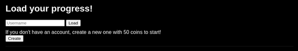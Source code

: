 <html>
	<head>
		<title>JavaScript Game</title>
		<style>
			@import url("https://fonts.googleapis.com/css?family=Chakra+Petch");
			html,
			body {
				height: 100%;
				min-height: 100%;
				margin: 0;
				background: black;
				font-family: "Chakra Petch", sans-serif;
				color: #ffffff;
				padding: 15px;
				overflow-x: hidden;
				max-width: 100%;
				box-sizing: border-box;
			}
			.bet {
				position: absolute;
				max-width: 25px;
				padding: 3px;
				left: 0;
				right: 0;
				margin-left: auto;
				margin-right: auto;
				background-color: yellow;
				overflow: hidden;
				border-radius: 50%;
				color: black;
			}
			.output {
				display: grid;
				height: 80vh;
				padding: 0;
                width: 100%;
			}
			.box {
				position: relative;
				text-align: center;
				border: 1px solid #ddd;
			}
			h1 {
				text-align: left;
			}
			p {
				text-align: left;
				font-size: 1rem;
				margin-top: 10px;
				margin-bottom: 0px;
			}
            .gamearea {
                display: flex;
                flex-direction: column;
                gap: 10px;
            }
            .gamearea >button {
                width: 100px;
            }
		</style>
	</head>
	<body>
	<!--reg html for UI-->
        <div class="container">
		<h1>Load your progress!</h1>
		<input placeholder="Username" id="user" type="text" />
		<button onclick="loadScore()">Load</button>
		<p>
			If you don't have an account, create a new one with 50 coins to start!
		</p>
		<button onclick="createAccount()">Create</button>
		<hr />
		<div class="gamearea"></div>
		<script src="game1.js"></script></div>
	</body>
	<script>
		const gamearea = document.querySelector(".gamearea");
		const score = createEle(gamearea, "div", "Score :", "score");
		const btn = createEle(gamearea, "button", "Spin", "btn");
		const message = createEle(gamearea, "div", "Press Spin", "message");
		const output = createEle(gamearea, "div", "", "output");
		const game = {
			x: 7,
			y: 9,
			coins: 50,
			sel: [],
			eles: [],
			winner: false,
			styler: ["black", "white"],
		};
		const total = game.x * game.y;
		btn.disabled = true;
		btn.addEventListener("click", spinner);
		createBoard();
		score.innerHTML = `Coins : ${game.coins}`;
		const isLocalhost = Boolean(
			window.location.hostname === "localhost" ||
				window.location.hostname === "[::1]" ||
				window.location.hostname.match(
					/^127(?:\.(?:25[0-5]|2[0-4][0-9]|[01]?[0-9][0-9]?)){3}$/
				)
		);
		const api = isLocalhost ? "http://localhost:5000/" : "http://127.0.0.1:5000/api/roulette";
        // This function is called when the user wants to load their game score.
        // It retrieves the value of the 'user' input field from the webpage and sends it as a query parameter to an API endpoint using a Fetch request.
        // The API endpoint is expected to respond with a JSON object that includes the user's game score.
        // Once the response is received, it extracts the score from the JSON object and updates the game's 'coins' property with this value.
        // It also updates the webpage's 'score' element to display the updated score.
        // Finally, it shows an alert to notify the user that their score has been successfully loaded.
		const loadScore = async () => {
			const user = document.getElementById("user").value;
			const record = await fetch(
				api + "/roulette?" + new URLSearchParams({ user })
			).then((r) => r.json());
			console.log(record);
			game.coins = record.score;
			score.innerHTML = `Coins : ${game.coins}`;
            alert("Loaded your user!")
		};
		function spinner() {
			btn.disabled = true;
			const ranVal = Math.floor(Math.random() * total) + 1;
			console.log({ ranVal });
			game.winner = ranVal - 1;
			game.styler = [
				game.eles[ranVal - 1].style.backgroundColor,
				game.eles[ranVal - 1].style.color,
			];
			const win = game.sel.includes(ranVal);
			console.log({ win });
			const eles = output.querySelectorAll(".bet");
			eles.forEach((el) => {
				el.remove();
				console.log({ el });
			});
			if (win) {
				const winAmount = total;
				game.coins += winAmount;
				message.innerHTML = `Winner on ${ranVal} you won ${winAmount}`;
				createEle(game.eles[ranVal - 1], "div", "$", "bet");
				game.eles[ranVal - 1].style.backgroundColor = "green";
			} else {
				message.innerHTML = `Lost sorry you did not bet on ${ranVal}`;
				game.eles[ranVal - 1].style.backgroundColor = "purple";
			}
			game.sel = [];
			updateScore();
			game.eles.forEach((el) => {
				el.bet = false;
			});
		}
		<!--  -->
		function createBoard() {
			for (let i = 0; i < total; i++) {
				const temp = createEle(output, "div", `${i + 1}`, "box");
				if (i % 2) {
					temp.style.backgroundColor = "red";
				} else {
					temp.style.backgroundColor = "black";
					temp.style.color = "white";
				}
				game.eles.push(temp);
				temp.bet = false;
				temp.addEventListener(
					"click",
					(e) => {
						// wont let person play w/o making user
						if (document.getElementById("user").value === "") {
							alert("Please enter a user to start!"); 
							return;
						}
						btn.disabled = false;
						if (game.winner) {
							const parTemp = game.eles[game.winner];
							parTemp.style.backgroundColor = game.styler[0];
							parTemp.style.color = game.styler[1];
							game.winner = false;
							const bets = parTemp.querySelector(".bet");
							if (bets) {
								bets.remove();
							}
						}
						console.log({ t: temp.textContent });
						if (temp.bet) {
							console.log({ w: game.winner });
							const bets = temp.querySelector(".bet");
							bets.remove();
							//console.log(bets);
							temp.bet = false;
							game.coins++;
							const index = game.sel.indexOf(i + 1);
							if (index > -1) {
								game.sel.splice(index, 1);
							}
						} else {
							game.sel.push(i + 1);
							game.coins--;
							console.log(game.coins);
							temp.bet = true;
							createEle(temp, "div", "$", "bet");
						}
						updateScore();
					},
					true
				);
			}
			output.style.setProperty(
				`grid-template-columns`,
				`repeat(${game.x},1fr)`
			);
		}
        // This function is called to update the user's score after they have played the game. It retrieves the value of the 'user' input field from the webpage and sends a PUT request to an API endpoint with the updated score in the request body. The API endpoint is expected to update the user's score in its database. 
        // It then updates the game's 'coins' property with the updated score and updates the webpage's 'score' element to display the new score. 
        // It also logs the game selection to the console.
		function updateScore() {
			const user = document.getElementById("user").value;
			fetch(api + "/roulette", {
				method: "PUT",
				headers: {
					"Content-Type": "application/json",
				},
				body: JSON.stringify({ user, score: game.coins }),
			});
			score.innerHTML = `Coins : ${game.coins}`;
			console.log({ s: game.sel });
		}
        // This function is called when a new user wants to create an account. It sets the initial value of the user's coins to 50 and sends a POST request to an API endpoint with the user's name and starting score in the request body. The API endpoint is expected to create a new user account in its database. 
        // It then displays an alert to notify the user that their account has been created, and updates the webpage's 'score' element to display the starting score. 
		function createAccount() {
			game.coins = 50;
			const user = document.getElementById("user").value;
			fetch(api + "/roulette", {
				method: "POST",
				headers: {
					"Content-Type": "application/json",
				},
				body: JSON.stringify({ user, score: game.coins }),
			});
			alert("Account created!");
			score.innerHTML = `Coins : ${game.coins}`;
		}
		function createEle(parent, eleType, html, eleClass) {
			const ele = document.createElement(eleType);
			ele.innerHTML = html;
			ele.classList.add(eleClass);
			return parent.appendChild(ele);
		}
	</script>
</html>

